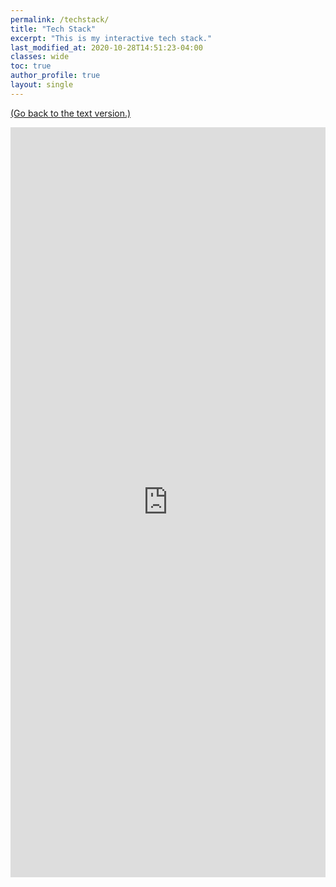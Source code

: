 ```yaml
---
permalink: /techstack/
title: "Tech Stack"
excerpt: "This is my interactive tech stack."
last_modified_at: 2020-10-28T14:51:23-04:00
classes: wide
toc: true
author_profile: true
layout: single
---
```


<a href="/skills.html" alt="skills">(Go back to the text version.)</a>

<iframe width="100%" height="1200px" src="https://timsadler.shinyapps.io/techstack/" frameborder="0" allowfullscreen="allowfullscreen"></iframe>
